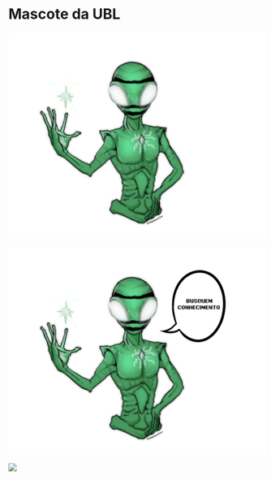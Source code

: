 # Mascote da UBL

![](https://github.com/Universidade-Livre/imagens/blob/main/mascote/mascote_ubl_1.png)


![](https://github.com/Universidade-Livre/imagens/blob/main/mascote/mascote_ubl_2.png)


![](https://github.com/Universidade-Livre/imagens/blob/main/mascote/mascote_ubl_3.png)
